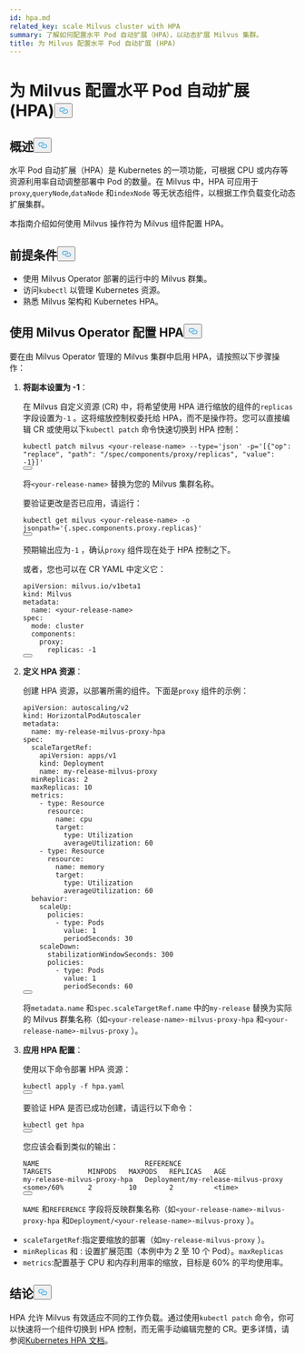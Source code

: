 ```yaml
---
id: hpa.md
related_key: scale Milvus cluster with HPA
summary: 了解如何配置水平 Pod 自动扩展（HPA），以动态扩展 Milvus 集群。
title: 为 Milvus 配置水平 Pod 自动扩展 (HPA)
---
```

<h1 id="Configure-Horizontal-Pod-Autoscaling-HPA-for-Milvus" class="common-anchor-header">为 Milvus 配置水平 Pod 自动扩展 (HPA)<button data-href="#Configure-Horizontal-Pod-Autoscaling-HPA-for-Milvus" class="anchor-icon" translate="no">
      <svg translate="no"
        aria-hidden="true"
        focusable="false"
        height="20"
        version="1.1"
        viewBox="0 0 16 16"
        width="16"
      >
        <path
          fill="#0092E4"
          fill-rule="evenodd"
          d="M4 9h1v1H4c-1.5 0-3-1.69-3-3.5S2.55 3 4 3h4c1.45 0 3 1.69 3 3.5 0 1.41-.91 2.72-2 3.25V8.59c.58-.45 1-1.27 1-2.09C10 5.22 8.98 4 8 4H4c-.98 0-2 1.22-2 2.5S3 9 4 9zm9-3h-1v1h1c1 0 2 1.22 2 2.5S13.98 12 13 12H9c-.98 0-2-1.22-2-2.5 0-.83.42-1.64 1-2.09V6.25c-1.09.53-2 1.84-2 3.25C6 11.31 7.55 13 9 13h4c1.45 0 3-1.69 3-3.5S14.5 6 13 6z"
        ></path>
      </svg>
    </button></h1><h2 id="Overview" class="common-anchor-header">概述<button data-href="#Overview" class="anchor-icon" translate="no">
      <svg translate="no"
        aria-hidden="true"
        focusable="false"
        height="20"
        version="1.1"
        viewBox="0 0 16 16"
        width="16"
      >
        <path
          fill="#0092E4"
          fill-rule="evenodd"
          d="M4 9h1v1H4c-1.5 0-3-1.69-3-3.5S2.55 3 4 3h4c1.45 0 3 1.69 3 3.5 0 1.41-.91 2.72-2 3.25V8.59c.58-.45 1-1.27 1-2.09C10 5.22 8.98 4 8 4H4c-.98 0-2 1.22-2 2.5S3 9 4 9zm9-3h-1v1h1c1 0 2 1.22 2 2.5S13.98 12 13 12H9c-.98 0-2-1.22-2-2.5 0-.83.42-1.64 1-2.09V6.25c-1.09.53-2 1.84-2 3.25C6 11.31 7.55 13 9 13h4c1.45 0 3-1.69 3-3.5S14.5 6 13 6z"
        ></path>
      </svg>
    </button></h2><p>水平 Pod 自动扩展（HPA）是 Kubernetes 的一项功能，可根据 CPU 或内存等资源利用率自动调整部署中 Pod 的数量。在 Milvus 中，HPA 可应用于<code translate="no">proxy</code>,<code translate="no">queryNode</code>,<code translate="no">dataNode</code> 和<code translate="no">indexNode</code> 等无状态组件，以根据工作负载变化动态扩展集群。</p>
<p>本指南介绍如何使用 Milvus 操作符为 Milvus 组件配置 HPA。</p>
<h2 id="Prerequisites" class="common-anchor-header">前提条件<button data-href="#Prerequisites" class="anchor-icon" translate="no">
      <svg translate="no"
        aria-hidden="true"
        focusable="false"
        height="20"
        version="1.1"
        viewBox="0 0 16 16"
        width="16"
      >
        <path
          fill="#0092E4"
          fill-rule="evenodd"
          d="M4 9h1v1H4c-1.5 0-3-1.69-3-3.5S2.55 3 4 3h4c1.45 0 3 1.69 3 3.5 0 1.41-.91 2.72-2 3.25V8.59c.58-.45 1-1.27 1-2.09C10 5.22 8.98 4 8 4H4c-.98 0-2 1.22-2 2.5S3 9 4 9zm9-3h-1v1h1c1 0 2 1.22 2 2.5S13.98 12 13 12H9c-.98 0-2-1.22-2-2.5 0-.83.42-1.64 1-2.09V6.25c-1.09.53-2 1.84-2 3.25C6 11.31 7.55 13 9 13h4c1.45 0 3-1.69 3-3.5S14.5 6 13 6z"
        ></path>
      </svg>
    </button></h2><ul>
<li>使用 Milvus Operator 部署的运行中的 Milvus 群集。</li>
<li>访问<code translate="no">kubectl</code> 以管理 Kubernetes 资源。</li>
<li>熟悉 Milvus 架构和 Kubernetes HPA。</li>
</ul>
<h2 id="Configure-HPA-with-Milvus-Operator" class="common-anchor-header">使用 Milvus Operator 配置 HPA<button data-href="#Configure-HPA-with-Milvus-Operator" class="anchor-icon" translate="no">
      <svg translate="no"
        aria-hidden="true"
        focusable="false"
        height="20"
        version="1.1"
        viewBox="0 0 16 16"
        width="16"
      >
        <path
          fill="#0092E4"
          fill-rule="evenodd"
          d="M4 9h1v1H4c-1.5 0-3-1.69-3-3.5S2.55 3 4 3h4c1.45 0 3 1.69 3 3.5 0 1.41-.91 2.72-2 3.25V8.59c.58-.45 1-1.27 1-2.09C10 5.22 8.98 4 8 4H4c-.98 0-2 1.22-2 2.5S3 9 4 9zm9-3h-1v1h1c1 0 2 1.22 2 2.5S13.98 12 13 12H9c-.98 0-2-1.22-2-2.5 0-.83.42-1.64 1-2.09V6.25c-1.09.53-2 1.84-2 3.25C6 11.31 7.55 13 9 13h4c1.45 0 3-1.69 3-3.5S14.5 6 13 6z"
        ></path>
      </svg>
    </button></h2><p>要在由 Milvus Operator 管理的 Milvus 集群中启用 HPA，请按照以下步骤操作：</p>
<ol>
<li><p><strong>将副本设置为 -1</strong>：</p>
<p>在 Milvus 自定义资源 (CR) 中，将希望使用 HPA 进行缩放的组件的<code translate="no">replicas</code> 字段设置为<code translate="no">-1</code> 。这将缩放控制权委托给 HPA，而不是操作符。您可以直接编辑 CR 或使用以下<code translate="no">kubectl patch</code> 命令快速切换到 HPA 控制：</p>
<pre><code translate="no" class="language-bash">kubectl patch milvus &lt;your-release-name&gt; --<span class="hljs-built_in">type</span>=<span class="hljs-string">&#x27;json&#x27;</span> -p=<span class="hljs-string">&#x27;[{&quot;op&quot;: &quot;replace&quot;, &quot;path&quot;: &quot;/spec/components/proxy/replicas&quot;, &quot;value&quot;: -1}]&#x27;</span>
<button class="copy-code-btn"></button></code></pre>
<p>将<code translate="no">&lt;your-release-name&gt;</code> 替换为您的 Milvus 集群名称。</p>
<p>要验证更改是否已应用，请运行：</p>
<pre><code translate="no" class="language-bash">kubectl <span class="hljs-keyword">get</span> milvus &lt;your-release-name&gt; -o jsonpath=<span class="hljs-string">&#x27;{.spec.components.proxy.replicas}&#x27;</span>
<button class="copy-code-btn"></button></code></pre>
<p>预期输出应为<code translate="no">-1</code> ，确认<code translate="no">proxy</code> 组件现在处于 HPA 控制之下。</p>
<p>或者，您也可以在 CR YAML 中定义它：</p>
<pre><code translate="no" class="language-yaml">apiVersion: milvus.io/v1beta1
kind: Milvus
metadata:
  name: &lt;your-release-name&gt;
spec:
  mode: cluster
  components:
    proxy:
      replicas: -1
<button class="copy-code-btn"></button></code></pre></li>
<li><p><strong>定义 HPA 资源</strong>：</p>
<p>创建 HPA 资源，以部署所需的组件。下面是<code translate="no">proxy</code> 组件的示例：</p>
<pre><code translate="no" class="language-yaml">apiVersion: autoscaling/v2
kind: HorizontalPodAutoscaler
metadata:
  name: my-release-milvus-proxy-hpa
spec:
  scaleTargetRef:
    apiVersion: apps/v1
    kind: Deployment
    name: my-release-milvus-proxy
  minReplicas: 2
  maxReplicas: 10
  metrics:
    - <span class="hljs-built_in">type</span>: Resource
      resource:
        name: cpu
        target:
          <span class="hljs-built_in">type</span>: Utilization
          averageUtilization: 60
    - <span class="hljs-built_in">type</span>: Resource
      resource:
        name: memory
        target:
          <span class="hljs-built_in">type</span>: Utilization
          averageUtilization: 60
  behavior:
    scaleUp:
      policies:
        - <span class="hljs-built_in">type</span>: Pods
          value: 1
          periodSeconds: 30
    scaleDown:
      stabilizationWindowSeconds: 300
      policies:
        - <span class="hljs-built_in">type</span>: Pods
          value: 1
          periodSeconds: 60
<button class="copy-code-btn"></button></code></pre>
<p>将<code translate="no">metadata.name</code> 和<code translate="no">spec.scaleTargetRef.name</code> 中的<code translate="no">my-release</code> 替换为实际的 Milvus 群集名称（如<code translate="no">&lt;your-release-name&gt;-milvus-proxy-hpa</code> 和<code translate="no">&lt;your-release-name&gt;-milvus-proxy</code> ）。</p></li>
<li><p><strong>应用 HPA 配置</strong>：</p>
<p>使用以下命令部署 HPA 资源：</p>
<pre><code translate="no" class="language-bash">kubectl apply -f hpa.yaml
<button class="copy-code-btn"></button></code></pre>
<p>要验证 HPA 是否已成功创建，请运行以下命令：</p>
<pre><code translate="no" class="language-bash">kubectl <span class="hljs-keyword">get</span> hpa
<button class="copy-code-btn"></button></code></pre>
<p>您应该会看到类似的输出：</p>
<pre><code translate="no">NAME                          REFERENCE                            TARGETS         MINPODS   MAXPODS   REPLICAS   AGE
my-release-milvus-proxy-hpa   Deployment/my-release-milvus-proxy   &lt;some&gt;/60%      2         10        2          &lt;time&gt;
<button class="copy-code-btn"></button></code></pre>
<p><code translate="no">NAME</code> 和<code translate="no">REFERENCE</code> 字段将反映群集名称（如<code translate="no">&lt;your-release-name&gt;-milvus-proxy-hpa</code> 和<code translate="no">Deployment/&lt;your-release-name&gt;-milvus-proxy</code> ）。</p></li>
</ol>
<ul>
<li><code translate="no">scaleTargetRef</code>:指定要缩放的部署（如<code translate="no">my-release-milvus-proxy</code> ）。</li>
<li><code translate="no">minReplicas</code> 和 : 设置扩展范围（本例中为 2 至 10 个 Pod）。<code translate="no">maxReplicas</code></li>
<li><code translate="no">metrics</code>:配置基于 CPU 和内存利用率的缩放，目标是 60% 的平均使用率。</li>
</ul>
<h2 id="Conclusion" class="common-anchor-header">结论<button data-href="#Conclusion" class="anchor-icon" translate="no">
      <svg translate="no"
        aria-hidden="true"
        focusable="false"
        height="20"
        version="1.1"
        viewBox="0 0 16 16"
        width="16"
      >
        <path
          fill="#0092E4"
          fill-rule="evenodd"
          d="M4 9h1v1H4c-1.5 0-3-1.69-3-3.5S2.55 3 4 3h4c1.45 0 3 1.69 3 3.5 0 1.41-.91 2.72-2 3.25V8.59c.58-.45 1-1.27 1-2.09C10 5.22 8.98 4 8 4H4c-.98 0-2 1.22-2 2.5S3 9 4 9zm9-3h-1v1h1c1 0 2 1.22 2 2.5S13.98 12 13 12H9c-.98 0-2-1.22-2-2.5 0-.83.42-1.64 1-2.09V6.25c-1.09.53-2 1.84-2 3.25C6 11.31 7.55 13 9 13h4c1.45 0 3-1.69 3-3.5S14.5 6 13 6z"
        ></path>
      </svg>
    </button></h2><p>HPA 允许 Milvus 有效适应不同的工作负载。通过使用<code translate="no">kubectl patch</code> 命令，你可以快速将一个组件切换到 HPA 控制，而无需手动编辑完整的 CR。更多详情，请参阅<a href="https://kubernetes.io/docs/tasks/run-application/horizontal-pod-autoscale/">Kubernetes HPA 文档</a>。</p>
